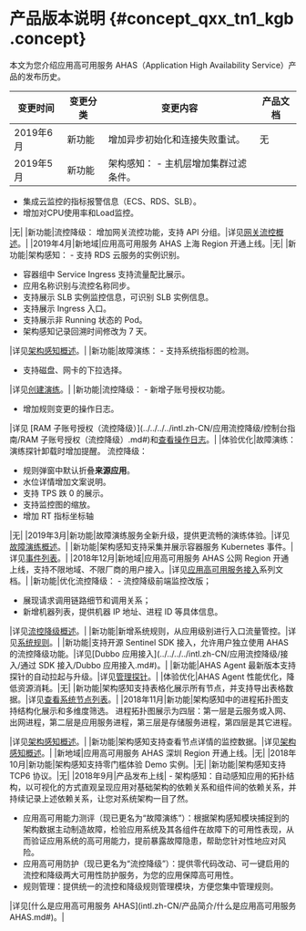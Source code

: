 # 产品版本说明 {#concept_qxx_tn1_kgb .concept}

本文为您介绍应用高可用服务 AHAS（Application High Availability Service）产品的发布历史。

|变更时间|变更分类|变更内容|产品文档|
|----|----|----|----|
|2019年6月|新功能|增加异步初始化和连接失败重试。|无|
|2019年5月|新功能|架构感知： -   主机层增加集群过滤条件。
-   集成云监控的指标报警信息（ECS、RDS、SLB）。
-   增加对CPU使用率和Load监控。

 |无|
|新功能|流控降级： 增加网关流控功能，支持 API 分组。|详见[网关流控概述](../../../../intl.zh-CN/网关流控降级/网关流控概述.md#)。|
|2019年4月|新地域|应用高可用服务 AHAS 上海 Region 开通上线。|无|
|新功能|架构感知： -   支持 RDS 云服务的实例识别。
-   容器组中 Service Ingress 支持流量配比展示。
-   应用名称识别与流控名称同步。
-   支持展示 SLB 实例监控信息，可识别 SLB 实例信息。
-   支持展示 Ingress 入口。
-   支持展示非 Running 状态的 Pod。
-   架构感知记录回溯时间修改为 7 天。

 |详见[架构感知概述](../../../../intl.zh-CN/架构感知/架构感知概述.md#)。|
|新功能|故障演练： -   支持系统指标图的检测。
-   支持磁盘、网卡的下拉选择。

 |详见[创建演练](../../../../intl.zh-CN/故障演练/创建演练.md#)。|
|新功能|流控降级： -   新增子账号授权功能。
-   增加规则变更的操作日志。

 |详见 [RAM 子账号授权（流控降级）](../../../../intl.zh-CN/应用流控降级/控制台指南/RAM 子账号授权（流控降级）.md#)和[查看操作日志](../../../../intl.zh-CN/应用流控降级/控制台指南/实时监控应用数据.md#section_kg4_nty_3hb)。|
|体验优化|故障演练：演练探针卸载时增加提醒。 流控降级：

-   规则弹窗中默认折叠**来源应用**。
-   水位详情增加文案说明。
-   支持 TPS 跌 0 的展示。
-   支持监控图的缩放。
-   增加 RT 指标坐标轴

 |无|
|2019年3月|新功能|故障演练服务全新升级，提供更流畅的演练体验。|详见[故障演练概述](../../../../intl.zh-CN/故障演练/故障演练概述.md#)。|
|新功能|架构感知支持采集并展示容器服务 Kubernetes 事件。|详见[事件列表](../../../../intl.zh-CN/架构感知/事件列表.md#)。|
|2018年12月|新地域|应用高可用服务 AHAS 公网 Region 开通上线，支持不限地域、不限厂商的用户接入。|详见[应用高可用服务接入](../../../../intl.zh-CN/架构感知/接入/应用高可用服务接入概述.md#)系列文档。|
|新功能|优化流控降级： -   流控降级前端监控改版；
-   展现请求调用链路细节和调用关系；
-   新增机器列表，提供机器 IP 地址、进程 ID 等具体信息。

 |详见[流控降级概述](../../../../intl.zh-CN/应用流控降级/流控降级概述.md#)。|
|新功能|新增系统规则，从应用级别进行入口流量管控。|详见[系统规则](../../../../intl.zh-CN/应用流控降级/控制台指南/系统规则.md#)。|
|新功能|支持开源 Sentinel SDK 接入，允许用户独立使用 AHAS 的流控降级功能。|详见[Dubbo 应用接入](../../../../intl.zh-CN/应用流控降级/接入/通过 SDK 接入/Dubbo 应用接入.md#)。|
|新功能|AHAS Agent 最新版本支持探针的自动拉起与升级。|详见[管理探针](../../../../intl.zh-CN/管理/管理探针.md#)。|
|体验优化|AHAS Agent 性能优化，降低资源消耗。|无|
|新功能|架构感知支持表格化展示所有节点，并支持导出表格数据。|详见[查看系统节点列表](../../../../intl.zh-CN/架构感知/查看系统节点列表.md#)。|
|2018年11月|新功能|架构感知中的进程拓扑图支持结构化展示和多维度筛选。 进程拓扑图展示为四层：第一层是云服务或入网、出网进程，第二层是应用服务进程，第三层是存储服务进程，第四层是其它进程。

 |详见[架构感知概述](../../../../intl.zh-CN/架构感知/架构感知概述.md#)。|
|新功能|架构感知支持查看节点详情的监控数据。|详见[架构感知概述](../../../../intl.zh-CN/架构感知/架构感知概述.md#)。|
|新地域|应用高可用服务 AHAS 深圳 Region 开通上线。|无|
|2018年10月|新功能|架构感知支持零门槛体验 Demo 实例。|无|
|新功能|架构感知支持 TCP6 协议。|无|
|2018年9月|产品发布上线| -   架构感知：自动感知应用的拓扑结构，以可视化的方式直观呈现应用对基础架构的依赖关系和组件间的依赖关系，并持续记录上述依赖关系，让您对系统架构一目了然。
-   应用高可用能力测评（现已更名为“故障演练”）：根据架构感知模块捕捉到的架构数据主动制造故障，检验应用系统及其各组件在故障下的可用性表现，从而验证应用系统的高可用能力，提前暴露故障隐患，帮助您针对性地应对风险。
-   应用高可用防护（现已更名为“流控降级”）：提供零代码改动、可一键启用的流控和降级两大可用性防护服务，为您的应用保障高可用性。
-   规则管理：提供统一的流控和降级规则管理模块，方便您集中管理规则。

 |详见[什么是应用高可用服务 AHAS](intl.zh-CN/产品简介/什么是应用高可用服务 AHAS.md#)。|

